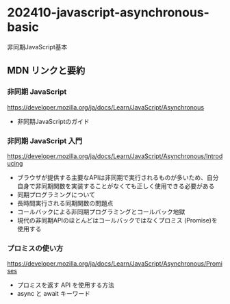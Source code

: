 # 202410-javascript-asynchronous-basic
非同期JavaScript基本

## MDN リンクと要約

### 非同期 JavaScript

https://developer.mozilla.org/ja/docs/Learn/JavaScript/Asynchronous

- 非同期JavaScriptのガイド

### 非同期 JavaScript 入門

https://developer.mozilla.org/ja/docs/Learn/JavaScript/Asynchronous/Introducing

- ブラウザが提供する主要なAPIは非同期で実行されるものが多いため、自分自身で非同期関数を実装することがなくても正しく使用できる必要がある
- 同期プログラミングについて
- 長時間実行される同期関数の問題点
- コールバックによる非同期プログラミングとコールバック地獄
- 現代の非同期APIのほとんどはコールバックではなくプロミス (Promise)を使用する

### プロミスの使い方

https://developer.mozilla.org/ja/docs/Learn/JavaScript/Asynchronous/Promises

- プロミスを返す API を使用する方法
- async と await キーワード

### 
